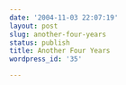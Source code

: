 ```yaml
---
date: '2004-11-03 22:07:19'
layout: post
slug: another-four-years
status: publish
title: Another Four Years
wordpress_id: '35'

---
```


